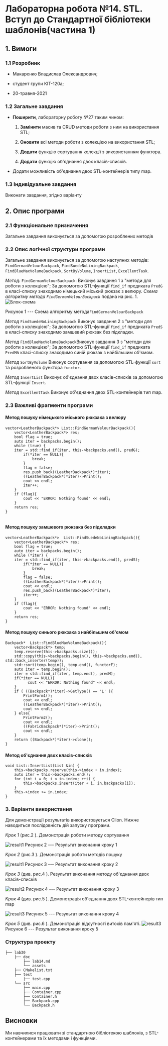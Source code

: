 ﻿
# Лабораторна робота №14. STL. Вступ до Стандартної бібліотеки шаблонів(частина 1)

## 1. Вимоги

### 1.1 Розробник
 
- Макаренко Владислав Олександрович;

- студент групи КІТ-120а;

- 20-травня-2021

### 1.2 Загальне завдання

 * **Поширити**, лабораторну роботу №27 таким чином:
	 1. **Замінити** масив та CRUD методи роботи з ним на використання STL;

	2. **Оновити** всі методи роботи з колекцією на використання STL;
	
	3.  **Додати** функцію сортування колекції з використанням функтора.
	4.  **Додати** функцію об'єднання двох класів-списків.
* Додати можливість об'єднання двох STL-контейнерів типу map.

 
### 1.3 Індивідуальне завдання

Виконати завдання, згідно варіанту

## 2. Опис програми 

### 2.1 Функціональне призначення

Загальне завдання виконується за допомогою розроблених методів

### 2.2 Опис логічної структури програми
Загальне завдання виконується за допомогою наступних методів:
`FindGermanVelourBackpack`,  `FindSuedeNoLiningBackpack`,  `FindBlueMaxVolumeBackpack`, `SortByVolume`,  `InsertList`, `ExcellentTask`.

_Метод:_  `FindGermanVelourBackpack`: Виконує завдання 1 з "методи для роботи з колекцією"; За допомогою STL-функції `find_if` предиката `PredG` в класі-списку  знаходимо німецький міський рюкзак з велюру.
_Схема алгоритму метода `FindGermanVelourBackpack`_ подана на рис. 1.
![Блок-схема](https://github.com/Vlad-Makarenko/Programing-repo/blob/main/lab30/doc/assets/FindGermanVelourBackpack.png?raw=true)

Рисунок 1 --- Схема алгоритму метода`FindGermanVelourBackpack`

_Метод_ `FindSuedeNoLiningBackpack` Виконує завдання 2 з "методи для роботи з колекцією"; За допомогою STL-функції `find_if` предиката `PredS` в класі-списку знаходимо замшевий рюкзак без підкладки.

_Метод_   `FindBlueMaxVolumeBackpack`Виконує завдання 3 з "методи для роботи з колекцією"; За допомогою STL-функції `find_if` предиката `PredM`в класі-списку знаходимо синій рюкзак з найбільшим об'ємом.

_Метод_ `SortByVolume` Виконує сортування за допомогою STL-функції `sort` та розробленого функтора `functor`.

_Метод_ `InsertList` Виконує об'єднання двох класів-списків за допомогою STL-функції `Insert`.

_Метод_ `ExcellentTask` Виконує об'єднання двох STL-контейнерів тип map.


### 2.3 Важливі фрагменти програми

#### Метод пошуку німецького міського рюкзака з велюру

``` 
vector<LeatherBackpack*> List::FindGermanVelourBackpack(){  
    vector<LeatherBackpack*> res;  
    bool flag = true;  
    auto iter = backpacks.begin();  
    while (true) {  
    iter = std::find_if(iter, this->backpacks.end(), predG);  
        if(*iter == NULL){  
		    break;  
        }  
	    flag = false;  
        res.push_back((LeatherBackpack*)*iter);  
        ((LeatherBackpack*)*iter)->Print();  
        cout << endl;  
        iter++;  
    }  
    if (flag){  
	    cout << "ERROR: Nothing found" << endl;  
    }  
    return res;  
}
  
```
#### Метод пошуку замшевого рюкзака без підкладки

```
vector<LeatherBackpack*>  List::FindSuedeNoLiningBackpack(){  
    vector<LeatherBackpack*> res;  
    bool flag = true;  
    auto iter = backpacks.begin();  
    while (*iter) {  
    iter = std::find_if(iter, this->backpacks.end(), predS);  
        if(*iter == NULL){  
		    break;  
        }  
        flag = false;  
        ((LeatherBackpack*)*iter)->Print();  
        cout << endl;  
        res.push_back((LeatherBackpack*)*iter);  
        iter++;  
    }  
    if (flag){  
	    cout << "ERROR: Nothing found" << endl;  
    }  
    return res;  
}
```
#### Метод пошуку синього рюкзака з найбільшим об'ємом

```
Backpack*  List::FindBlueMaxVolumeBackpack(){  
    vector<Backpack*> temp;  
    temp.reserve(this->backpacks.size());  
    std::copy(this->backpacks.begin(), this->backpacks.end(), std::back_inserter(temp));  
    std::sort(temp.begin(), temp.end(), functorF);  
    auto iter = temp.begin();  
    iter = std::find_if(iter, temp.end(), predM);  
    if(*iter == NULL){  
		  cout << "ERROR: Nothing found" << endl;  
    }  
	if ( ((Backpack*)*iter)->GetType() == 'L' ){  
	    PrintForm1();  
        cout << endl;  
        ((LeatherBackpack*)*iter)->Print();  
        cout << endl;  
    } else{  
	    PrintForm2();  
        cout << endl;  
        ((FabricBackpack*)*iter)->Print();  
        cout << endl;  
    }  
    return ((Backpack*)*iter)->clone();  
}
```
#### Метод об'єднання двох класів-списків
```
void List::InsertList(List &in) {  
    this->backpacks.reserve(this->index + in.index);  
    auto iter = this->backpacks.end();  
    for (int i = 0; i < in.index; ++i) {  
	    this->backpacks.insert(iter + i, in.backpacks[i]);  
    }  
    this->index += in.index;  
}
```

### 3. Варіанти використання

Для демонстрації результатів використовується Clion. Нижче наводиться послідовність  дій запуску програми.

_Крок 1_ (рис.2 ). Демонстрація роботи методу сортування

![result1](https://github.com/Vlad-Makarenko/Programing-repo/blob/main/lab30/doc/assets/Screenshot_4.png?raw=true)
Рисунок 2 --- Результат виконання кроку 1

_Крок 2_ (рис.3 ). Демонстрація  роботи методів пошуку

![result1](https://github.com/Vlad-Makarenko/Programing-repo/blob/main/lab30/doc/assets/Screenshot_1.png?raw=true)
Рисунок 3 --- Результат виконання кроку 2

_Крок 3_ (див. рис.4 ). Результат виконання методу об'єднання двох класів-списків

![result2](https://github.com/Vlad-Makarenko/Programing-repo/blob/main/lab30/doc/assets/Screenshot_2.png?raw=true)
Рисунок 4 --- Результат виконання кроку 3

_Крок 4_ (див. рис.5 ). Демонстрація  об'єднання двох STL-контейнерів тип map

![result3](https://github.com/Vlad-Makarenko/Programing-repo/blob/main/lab30/doc/assets/Screenshot_3.png?raw=true)
Рисунок 5 --- Результат виконання кроку 4

_Крок 5_ (див. рис.6 ). Демонстрація відсутності витоків пам'яті.
![result3](https://github.com/Vlad-Makarenko/Programing-repo/blob/main/lab27/doc/assets/valgrind.png?raw=true)
Рисунок 6 --- Результат виконання кроку 5



### Структура проекту

	├── lab30
	    ├── doc
	        ├── lab14.md
	        └── assets
        ├── CMakelist.txt
		├── test
            ├── test.cpp
		└── src
		    ├── main.cpp
		    ├── Container.cpp
            ├── Container.h
		    ├── Backpack.cpp
		    └── Backpack.h
## Висновки

Ми навчилися працювати зі стандартною бібліотекою шаблонів, з STL-контейнерами  та їх методами і функціями.

